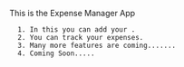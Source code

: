 This is the Expense Manager App

      1. In this you can add your .
      2. You can track your expenses.
      3. Many more features are coming.......
      4. Coming Soon.....

